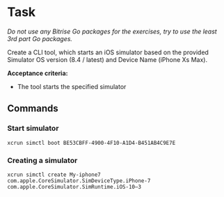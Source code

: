 # Task

*Do not use any Bitrise Go packages for the exercises, try to use the least 3rd part Go packages.*

Create a CLI tool, which starts an iOS simulator based on the provided Simulator OS version (8.4 / latest) and Device Name (iPhone Xs Max).

**​Acceptance criteria:**

- The tool starts the specified simulator

## Commands

### Start simulator

`xcrun simctl boot BE53CBFF-4900-4F10-A1D4-B451AB4C9E7E`

### Creating a simulator

`xcrun simctl create My-iphone7 com.apple.CoreSimulator.SimDeviceType.iPhone-7 com.apple.CoreSimulator.SimRuntime.iOS-10–3`
